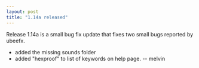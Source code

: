 ```yaml
---
layout: post
title: "1.14a released"
---
```


Release 1.14a is a small bug fix update that fixes two small bugs reported by ubeefx.
  * added the missing sounds folder
  * added "hexproof" to list of keywords on help page.
-- melvin

